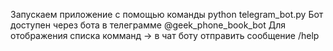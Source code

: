 Запускаем приложение с помощью команды python telegram_bot.py
Бот доступен через бота в телеграмме @geek_phone_book_bot
Для отображения списка комманд -> в чат боту отправить сообщение /help
